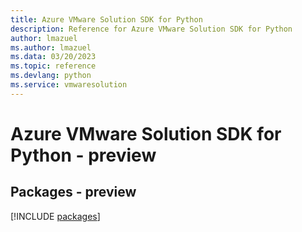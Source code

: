 ```yaml
---
title: Azure VMware Solution SDK for Python
description: Reference for Azure VMware Solution SDK for Python
author: lmazuel
ms.author: lmazuel
ms.data: 03/20/2023
ms.topic: reference
ms.devlang: python
ms.service: vmwaresolution
---
```

# Azure VMware Solution SDK for Python - preview
## Packages - preview
[!INCLUDE [packages](vmware-solution-index.md)]